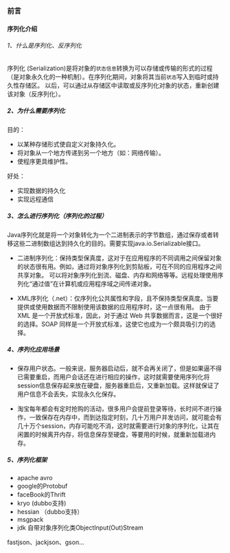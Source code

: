 ### 前言
#### 序列化介绍

###### 1、什么是序列化、反序列化

序列化 (Serialization)是将对象的`状态信息`转换为可以存储或传输的形式的过程（是对象永久化的一种机制）。在序列化期间，对象将其当前`状态`写入到临时或持久性存储区。
以后，可以通过从存储区中读取或反序列化对象的状态，重新创建该对象（反序列化）。

##### 2、为什么需要序列化

目的：
* 以某种存储形式使自定义对象持久化。
* 将对象从一个地方传递到另一个地方（如：网络传输）。
* 使程序更具维护性。

好处：
* 实现数据的持久化
* 实现远程通信

##### 3、怎么进行序列化（序列化的过程）

Java序列化就是将一个对象转化为一个二进制表示的字节数组，通过保存或者转移这些二进制数组达到持久化的目的。需要实现java.io.Serializable接口。

* 二进制序列化：保持类型保真度，这对于在应用程序的不同调用之间保留对象的状态很有用。例如，通过将对象序列化到剪贴板，可在不同的应用程序之间共享对象。
可以将对象序列化到流、磁盘、内存和网络等等。远程处理使用序列化“通过值”在计算机或应用程序域之间传递对象。

* XML序列化（.net）：仅序列化公共属性和字段，且不保持类型保真度。当要提供或使用数据而不限制使用该数据的应用程序时，这一点很有用。
由于 XML 是一个开放式标准，因此，对于通过 Web 共享数据而言，这是一个很好的选择。SOAP 同样是一个开放式标准，这使它也成为一个颇具吸引力的选择。


##### 4、序列化应用场景

* 保存用户状态。一般来说，服务器启动后，就不会再关闭了，但是如果逼不得已需要重启，而用户会话还在进行相应的操作，这时就需要使用序列化将session信息保存起来放在硬盘，服务器重启后，又重新加载。这样就保证了用户信息不会丢失，实现永久化保存。

* 淘宝每年都会有定时抢购的活动，很多用户会提前登录等待，长时间不进行操作，一致保存在内存中，而到达指定时刻，几十万用户并发访问，就可能会有几十万个session，内存可能吃不消，这时就需要进行对象的序列化，让其在闲置的时候离开内存，将信息保存至硬盘，等要用的时候，就重新加载进内存。

##### 5、序列化框架
* apache avro
* google的Protobuf
* faceBook的Thrift
* kryo (dubbo支持)
* hessian （dubbo支持）
* msgpack
* jdk 自带对象序列化类ObjectInput(Out)Stream

fastjson、jackjson、gson...








